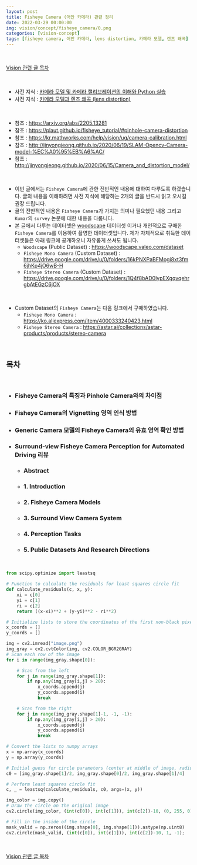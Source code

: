 ```yaml
---
layout: post
title: Fisheye Camera (어안 카메라) 관련 정리
date: 2022-03-29 00:00:00
img: vision/concept/fisheye_camera/0.png
categories: [vision-concept] 
tags: [fisheye camera, 어안 카메라, lens distortion, 카메라 모델, 렌즈 왜곡] # add tag
---
```


<br>

[Vision 관련 글 목차](https://gaussian37.github.io/vision-concept-table/)

<br>

- 사전 지식 : [카메라 모델 및 카메라 캘리브레이션의 이해와 Python 실습](https://gaussian37.github.io/vision-concept-calibration/)
- 사전 지식 : [카메라 모델과 렌즈 왜곡 (lens distortion)](https://gaussian37.github.io/vision-concept-lens_distortion/)

<br>

- 참조 : https://arxiv.org/abs/2205.13281
- 참조 : https://plaut.github.io/fisheye_tutorial/#pinhole-camera-distortion
- 참조 : https://kr.mathworks.com/help/vision/ug/camera-calibration.html
- 참조 : http://jinyongjeong.github.io/2020/06/19/SLAM-Opencv-Camera-model-%EC%A0%95%EB%A6%AC/
- 참조 : http://jinyongjeong.github.io/2020/06/15/Camera_and_distortion_model/

<br>

- 이번 글에서는 `Fisheye Camera`에 관한 전반적인 내용에 대하여 다루도록 하겠습니다. 글의 내용을 이해하려면 사전 지식에 해당하는 2개의 글을 반드시 읽고 오시길 권장 드립니다.
- 글의 전반적인 내용은 `Fisheye Camera`가 가지는 의미나 필요했던 내용 그리고 `Kumar`의 `survey` 논문에 대한 내용을 다룹니다.
- 본 글에서 다루는 데이터셋은 [woodscape](https://woodscape.valeo.com/dataset) 데이터셋 이거나 개인적으로 구매한 `Fisheye Camera`를 이용하여 촬영한 데이터셋입니다. 제가 자체적으로 취득한 데이터셋들은 아래 링크에 공개하오니 자유롭게 쓰셔도 됩니다.
    - `Woodscape` (Public Dataset) : https://woodscape.valeo.com/dataset
    - `Fisheye Mono Camera` (Custom Dataset) : https://drive.google.com/drive/u/0/folders/16kPNXPaBFMogi8xt3fm6jhKp4jO6wB-H
    - `Fisheye Stereo Camera` (Custom Dataset) : https://drive.google.com/drive/u/0/folders/1Q4f8bAD0lypEXgqvqehrgbAtEGzC6jOX

<br>

- Custom Dataset의 `Fisheye Camera`는 다음 링크에서 구매하였습니다.
    - `Fisheye Mono Camera` : https://ko.aliexpress.com/item/4000333240423.html
    - `Fisheye Stereo Camera` : https://astar.ai/collections/astar-products/products/stereo-camera

<br>

## **목차**

<br>

- ### Fisheye Camera의 특징과 Pinhole Camera와의 차이점
- ### Fisheye Camera의 Vignetting 영역 인식 방법
- ### Generic Camera 모델의 Fisheye Camera의 유효 영역 확인 방법
- ### Surround-view Fisheye Camera Perception for Automated Driving 리뷰
    - ### Abstract
    - ### 1. Introduction
    - ### 2. Fisheye Camera Models
    - ### 3. Surround View Camera System
    - ### 4. Perception Tasks
    - ### 5. Public Datasets And Research Directions

<br>

```python
from scipy.optimize import leastsq

# Function to calculate the residuals for least squares circle fit
def calculate_residuals(c, x, y):
    xi = c[0]
    yi = c[1]
    ri = c[2]
    return ((x-xi)**2 + (y-yi)**2 - ri**2)

# Initialize lists to store the coordinates of the first non-black pixels from left and right for each row
x_coords = []
y_coords = []

img = cv2.imread("image.png")
img_gray = cv2.cvtColor(img, cv2.COLOR_BGR2GRAY)
# Scan each row of the image
for i in range(img_gray.shape[0]):

    # Scan from the left
    for j in range(img_gray.shape[1]):
        if np.any(img_gray[i,j] > 20):
            x_coords.append(j)
            y_coords.append(i)
            break

    # Scan from the right
    for j in range(img_gray.shape[1]-1, -1, -1):
        if np.any(img_gray[i,j] > 20):
            x_coords.append(j)
            y_coords.append(i)
            break

# Convert the lists to numpy arrays
x = np.array(x_coords)
y = np.array(y_coords)

# Initial guess for circle parameters (center at middle of image, radius half the image width)
c0 = [img_gray.shape[1]/2, img_gray.shape[0]/2, img_gray.shape[1]/4]

# Perform least squares circle fit
c, _ = leastsq(calculate_residuals, c0, args=(x, y))

img_color = img.copy()
# Draw the circle on the original image
cv2.circle(img_color, (int(c[0]), int(c[1])), int(c[2])-10, (0, 255, 0), 2);

# Fill in the inside of the circle
mask_valid = np.zeros((img.shape[0], img.shape[1])).astype(np.uint8)
cv2.circle(mask_valid, (int(c[0]), int(c[1])), int(c[2])-10, 1, -1);
```

<br>

[Vision 관련 글 목차](https://gaussian37.github.io/vision-concept-table/)

<br>
